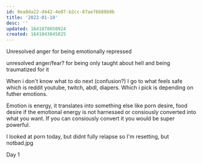 ```yaml
---
id: 9ea8da22-d442-4e07-b2cc-87ae76680b9b
title: '2022-01-10'
desc: ''
updated: 1641878650924
created: 1641843845825
---
```


Unresolved anger for being emotionally repressed

unresolved anger/fear? for being only taught about hell and being traumatized for it

When i don't know what to do next (confusion?) I go to what feels safe which is reddit youtube, twitch, abdl, diapers. Which i pick is depending on futher emotions.

Emotion is energy, it translates into something else like porn desire, food desire if the emotional energy is not harnessed or consiously converted into what you want. If you can consiously convert it you would be super powerful.

I looked at porn today, but didnt fully relapse so I'm resetting, but notbad.jpg

Day 1